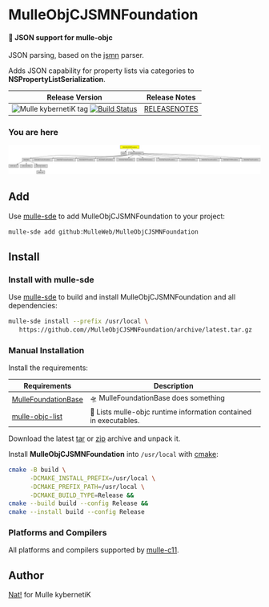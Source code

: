 # MulleObjCJSMNFoundation

#### 🌼 JSON support for mulle-objc

JSON parsing, based on the [jsmn](//github.com/zserge/jsmn) parser.

Adds JSON capability for property lists via categories to **NSPropertyListSerialization**.





| Release Version                                       | Release Notes
|-------------------------------------------------------|--------------
| ![Mulle kybernetiK tag](https://img.shields.io/github/tag/MulleWeb/MulleObjCJSMNFoundation.svg?branch=release) [![Build Status](https://github.com/MulleWeb/MulleObjCJSMNFoundation/workflows/CI/badge.svg?branch=release)](//github.com/MulleWeb/MulleObjCJSMNFoundation/actions) | [RELEASENOTES](RELEASENOTES.md) |








### You are here

![Overview](overview.dot.svg)


## Add

Use [mulle-sde](//github.com/mulle-sde) to add MulleObjCJSMNFoundation to your project:

``` sh
mulle-sde add github:MulleWeb/MulleObjCJSMNFoundation
```

## Install

### Install with mulle-sde

Use [mulle-sde](//github.com/mulle-sde) to build and install MulleObjCJSMNFoundation and all dependencies:

``` sh
mulle-sde install --prefix /usr/local \
   https://github.com//MulleObjCJSMNFoundation/archive/latest.tar.gz
```

### Manual Installation

Install the requirements:

| Requirements                                 | Description
|----------------------------------------------|-----------------------
| [MulleFoundationBase](https://github.com/MulleFoundation/MulleFoundationBase)             | 🛸 MulleFoundationBase does something
| [mulle-objc-list](https://github.com/mulle-objc/mulle-objc-list)             | 📒 Lists mulle-objc runtime information contained in executables.

Download the latest [tar](https://github.com/MulleWeb/MulleObjCJSMNFoundation/archive/refs/tags/latest.tar.gz) or [zip](https://github.com/MulleWeb/MulleObjCJSMNFoundation/archive/refs/tags/latest.zip) archive and unpack it.

Install **MulleObjCJSMNFoundation** into `/usr/local` with [cmake](https://cmake.org):

``` sh
cmake -B build \
      -DCMAKE_INSTALL_PREFIX=/usr/local \
      -DCMAKE_PREFIX_PATH=/usr/local \
      -DCMAKE_BUILD_TYPE=Release &&
cmake --build build --config Release &&
cmake --install build --config Release
```

### Platforms and Compilers

All platforms and compilers supported by
[mulle-c11](//github.com/mulle-c/mulle-c11).


## Author

[Nat!](https://mulle-kybernetik.com/weblog) for Mulle kybernetiK  

